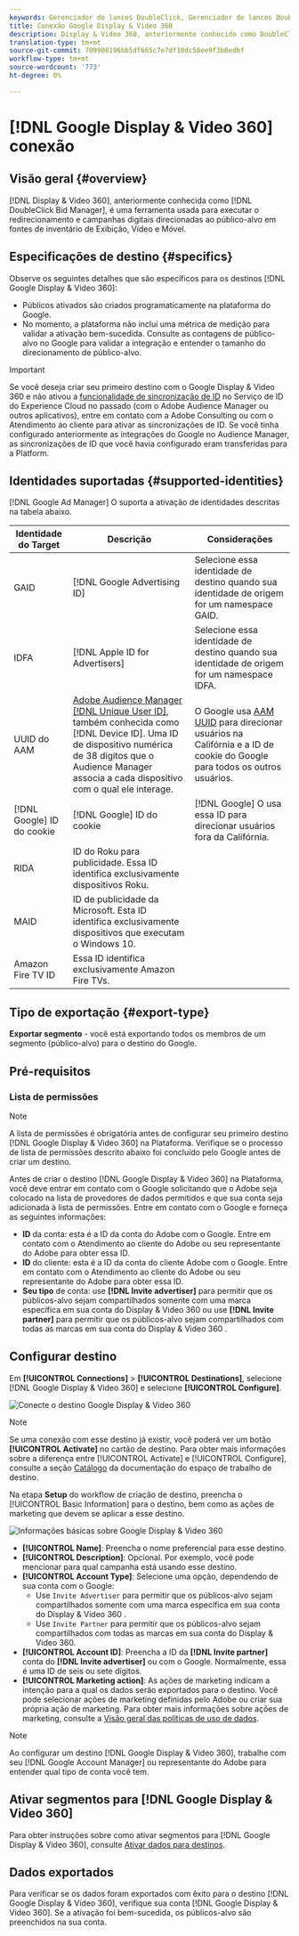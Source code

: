```yaml
---
keywords: Gerenciador de lances DoubleClick, Gerenciador de lances DoubleClick, DoubleClick, Display & Video 360, display 360, video 360, Video 360, Display 360, exibição e vídeo
title: Conexão Google Display & Video 360
description: Display & Video 360, anteriormente conhecido como DoubleClick Bid Manager, é uma ferramenta usada para executar campanhas digitais direcionadas para o público-alvo em fontes de inventário de Exibição, Vídeo e Dispositivo móvel.
translation-type: tm+mt
source-git-commit: 709908196bb5df665c7e7df10dc58ee9f3b0edbf
workflow-type: tm+mt
source-wordcount: '773'
ht-degree: 0%

---
```



# [!DNL Google Display & Video 360] conexão

## Visão geral {#overview}

[!DNL Display & Video 360], anteriormente conhecida como  [!DNL DoubleClick Bid Manager], é uma ferramenta usada para executar o redirecionamento e campanhas digitais direcionadas ao público-alvo em fontes de inventário de Exibição, Vídeo e Móvel.

## Especificações de destino {#specifics}

Observe os seguintes detalhes que são específicos para os destinos [!DNL Google Display & Video 360]:

* Públicos ativados são criados programaticamente na plataforma do Google.
* No momento, a plataforma não inclui uma métrica de medição para validar a ativação bem-sucedida. Consulte as contagens de público-alvo no Google para validar a integração e entender o tamanho do direcionamento de público-alvo.

>[!IMPORTANT]
>
>Se você deseja criar seu primeiro destino com o Google Display &amp; Video 360 e não ativou a [funcionalidade de sincronização de ID](https://experienceleague.adobe.com/docs/id-service/using/id-service-api/methods/idsync.html) no Serviço de ID do Experience Cloud no passado (com o Adobe Audience Manager ou outros aplicativos), entre em contato com a Adobe Consulting ou com o Atendimento ao cliente para ativar as sincronizações de ID. Se você tinha configurado anteriormente as integrações do Google no Audience Manager, as sincronizações de ID que você havia configurado eram transferidas para a Platform.

## Identidades suportadas {#supported-identities}

[!DNL Google Ad Manager] O suporta a ativação de identidades descritas na tabela abaixo.

| Identidade do Target | Descrição | Considerações |
|---|---|---|
| GAID | [!DNL Google Advertising ID] | Selecione essa identidade de destino quando sua identidade de origem for um namespace GAID. |
| IDFA | [!DNL Apple ID for Advertisers] | Selecione essa identidade de destino quando sua identidade de origem for um namespace IDFA. |
| UUID do AAM | [Adobe Audience Manager [!DNL Unique User ID]](https://experienceleague.adobe.com/docs/audience-manager/user-guide/reference/ids-in-aam.html), também conhecida como  [!DNL Device ID]. Uma ID de dispositivo numérica de 38 dígitos que o Audience Manager associa a cada dispositivo com o qual ele interage. | O Google usa [AAM UUID](https://experienceleague.adobe.com/docs/audience-manager/user-guide/reference/ids-in-aam.html?lang=en) para direcionar usuários na Califórnia e a ID de cookie do Google para todos os outros usuários. |
| [!DNL Google] ID do cookie | [!DNL Google] ID do cookie | [!DNL Google] O usa essa ID para direcionar usuários fora da Califórnia. |
| RIDA | ID do Roku para publicidade. Essa ID identifica exclusivamente dispositivos Roku. |  |
| MAID | ID de publicidade da Microsoft. Esta ID identifica exclusivamente dispositivos que executam o Windows 10. |  |
| Amazon Fire TV ID | Essa ID identifica exclusivamente Amazon Fire TVs. |  |

## Tipo de exportação {#export-type}

**Exportar segmento**  - você está exportando todos os membros de um segmento (público-alvo) para o destino do Google.

## Pré-requisitos

### Lista de permissões

>[!NOTE]
>
>A lista de permissões é obrigatória antes de configurar seu primeiro destino [!DNL Google Display & Video 360] na Plataforma. Verifique se o processo de lista de permissões descrito abaixo foi concluído pelo Google antes de criar um destino.

Antes de criar o destino [!DNL Google Display & Video 360] na Plataforma, você deve entrar em contato com o Google solicitando que o Adobe seja colocado na lista de provedores de dados permitidos e que sua conta seja adicionada à lista de permissões. Entre em contato com o Google e forneça as seguintes informações:

* **ID**  da conta: esta é a ID da conta do Adobe com o Google. Entre em contato com o Atendimento ao cliente do Adobe ou seu representante do Adobe para obter essa ID.
* **ID**  do cliente: esta é a ID da conta do cliente Adobe com o Google. Entre em contato com o Atendimento ao cliente do Adobe ou seu representante do Adobe para obter essa ID.
* **Seu tipo** de conta: use  **[!DNL Invite advertiser]** para permitir que os públicos-alvo sejam compartilhados somente com uma marca específica em sua conta do Display &amp; Video 360 ou use  **[!DNL Invite partner]** para permitir que os públicos-alvo sejam compartilhados com todas as marcas em sua conta do Display &amp; Video 360 .

## Configurar destino

Em **[!UICONTROL Connections]** > **[!UICONTROL Destinations]**, selecione [!DNL Google Display & Video 360] e selecione **[!UICONTROL Configure]**.

![Conecte o destino Google Display &amp; Video 360](../../assets/catalog/advertising/google-dv360/catalog.png)

>[!NOTE]
>
>Se uma conexão com esse destino já existir, você poderá ver um botão **[!UICONTROL Activate]** no cartão de destino. Para obter mais informações sobre a diferença entre [!UICONTROL Activate] e [!UICONTROL Configure], consulte a seção [Catálogo](../../ui/destinations-workspace.md#catalog) da documentação do espaço de trabalho de destino.

Na etapa **Setup** do workflow de criação de destino, preencha o [!UICONTROL Basic Information] para o destino, bem como as ações de marketing que devem se aplicar a esse destino.

![Informações básicas sobre Google Display &amp; Video 360](../../assets/catalog/advertising/google-dv360/setup.png)

* **[!UICONTROL Name]**: Preencha o nome preferencial para esse destino.
* **[!UICONTROL Description]**: Opcional. Por exemplo, você pode mencionar para qual campanha está usando esse destino.
* **[!UICONTROL Account Type]**: Selecione uma opção, dependendo de sua conta com o Google:
   * Use `Invite Advertiser` para permitir que os públicos-alvo sejam compartilhados somente com uma marca específica em sua conta do Display &amp; Video 360 .
   * Use `Invite Partner` para permitir que os públicos-alvo sejam compartilhados com todas as marcas em sua conta do Display &amp; Video 360.
* **[!UICONTROL Account ID]**: Preencha a ID da  **[!DNL Invite partner]** conta do  **[!DNL Invite advertiser]** ou com o Google. Normalmente, essa é uma ID de seis ou sete dígitos.
* **[!UICONTROL Marketing action]**: As ações de marketing indicam a intenção para a qual os dados serão exportados para o destino. Você pode selecionar ações de marketing definidas pelo Adobe ou criar sua própria ação de marketing. Para obter mais informações sobre ações de marketing, consulte a [Visão geral das políticas de uso de dados](../../../data-governance/policies/overview.md).

>[!NOTE]
>
>Ao configurar um destino [!DNL Google Display & Video 360], trabalhe com seu [!DNL Google Account Manager] ou representante do Adobe para entender qual tipo de conta você tem.

## Ativar segmentos para [!DNL Google Display & Video 360]

Para obter instruções sobre como ativar segmentos para [!DNL Google Display & Video 360], consulte [Ativar dados para destinos](../../ui/activate-destinations.md).

## Dados exportados

Para verificar se os dados foram exportados com êxito para o destino [!DNL Google Display & Video 360], verifique sua conta [!DNL Google Display & Video 360]. Se a ativação foi bem-sucedida, os públicos-alvo são preenchidos na sua conta.